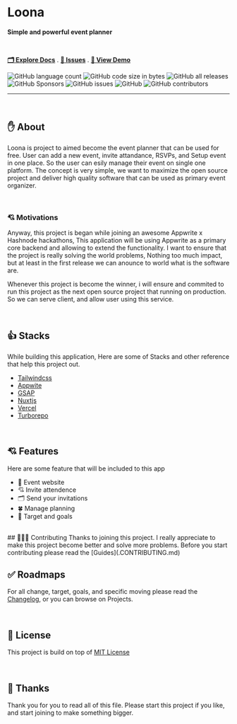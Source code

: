 <!-- PROJECT INFO -->
# Loona
**Simple and powerful event planner**

<br/>

[**🗂️ Explore Docs**](https://github.com/nyomansunima/loona/wiki) . [**🐛 Issues**](https://github.com/nyomansunima/loona/issues) . [**🚀 View Demo**](https://loona.vercel.app)

![GitHub language count](https://img.shields.io/github/languages/count/nyomansunima/loona?color=green&label=Languages)
![GitHub code size in bytes](https://img.shields.io/github/languages/code-size/nyomansunima/loona?color=pink&label=Code%20Size)
![GitHub all releases](https://img.shields.io/github/downloads/nyomansunima/loona/total)
![GitHub Sponsors](https://img.shields.io/github/sponsors/nyomansunima?color=violet)
![GitHub issues](https://img.shields.io/github/issues/nyomansunima/loona?color=red)
![GitHub](https://img.shields.io/github/license/nyomansunima/loona)
![GitHub contributors](https://img.shields.io/github/contributors/nyomansunima/loona?color=green)


---

<br/>

<!-- ABOUT -->
## ✋ About
Loona is project to aimed become the event planner that can be used for free. User can add a new event, invite attandance, RSVPs, and Setup event in one place. So the user can esily manage their event on single one platform. The concept is very simple, we want to maximize the open source project and deliver high quality software that can be used as primary event organizer.

<br/>

### 💘 Motivations
Anyway, this project is began while joining an awesome Appwrite x Hashnode hackathons, This application will be using Appwrite as a primary core backend and allowing to extend the functionality. I want to ensure that the project is really solving the world problems, Nothing too much impact, but at least in the first release we can anounce to world what is the software are. 

Whenever this project is become the winner, i will ensure and commited to run this project as the next open source project that running on production. So we can serve client, and allow user using this service. 

<br/>

<!-- STACKS -->
## 👍 Stacks
While building this application, Here are some of Stacks and other reference that help this project out.

- [Tailwindcss](https://tailwindcss.com)
- [Appwite](https://appwrite.io)
- [GSAP](https://greenshock.com)
- [Nuxtjs](https://nuxt.com)
- [Vercel](https://vercel.com)
- [Turborepo](https://turbo.build)

<br/>

<!-- FEATURES -->
## 💘 Features
Here are some feature that will be included to this app

- 🎉 Event website
- 💘 Invite attendence
- 🗂️ Send your invitations
- 🍀 Manage planning
- 🎯 Target and goals


<br/>
<!-- CONTRIBUTINGS -->
## 🧑🏿‍💻 Contributing
Thanks to joining this project. I really appreciate to make this project become better and solve more problems. Before you start contributing please read the [Guides](.CONTRIBUTING.md)


<br/>

<!-- ROADMAPS -->
## ✅ Roadmaps
For all change, target, goals, and specific moving please read the [Changelog](.CHANGELOG.md), or you can browse on Projects.

<br/>

<!-- LICENSE -->
## 🪪 License
This project is build on top of [MIT License](LICENSE)

<br/>

## 🎉 Thanks
Thank you for you to read all of this file. Please start this project if you like, and start joining to make something bigger.
